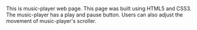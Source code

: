 This is music-player web page. This page was built using HTML5 and CSS3. The music-player has a play and pause button. Users can also adjust the movement of music-player's scroller.  
